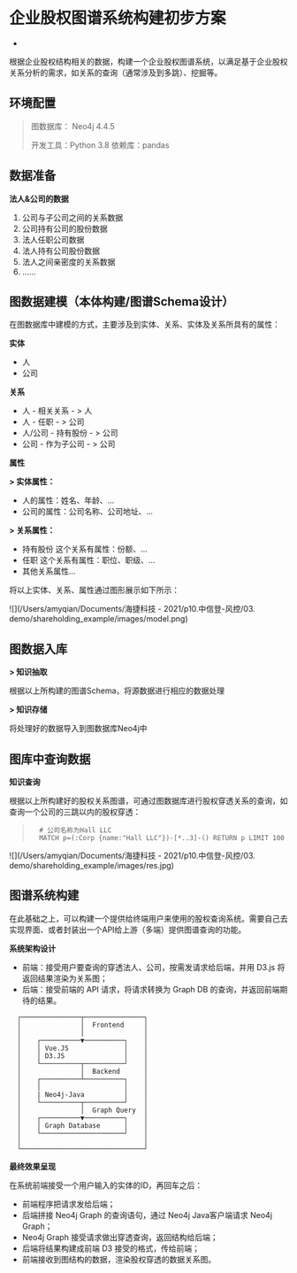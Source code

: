# 企业股权图谱系统构建初步方案
-
根据企业股权结构相关的数据，构建一个企业股权图谱系统，以满足基于企业股权关系分析的需求，如关系的查询（通常涉及到多跳）、挖掘等。
## 环境配置
> 图数据库： Neo4j 4.4.5
> 
> 开发工具：Python 3.8 依赖库：pandas     
  
## 数据准备
**法人&公司的数据**
> 
1. 公司与子公司之间的关系数据
2. 公司持有公司的股份数据
3. 法人任职公司数据
4. 法人持有公司股份数据
5. 法人之间亲密度的关系数据
6. ......

## 图数据建模（本体构建/图谱Schema设计）
在图数据库中建模的方式，主要涉及到实体、关系、实体及关系所具有的属性：

**实体**
> 
*	人
* 公司

**关系**
> 
*  人 - 相关关系 - > 人
*  人 - 任职 - > 公司
*  人/公司 - 持有股份 - > 公司
*  公司 - 作为子公司 - > 公司

**属性**
> 
**> 实体属性：**
> 
* 人的属性：姓名、年龄、...
* 公司的属性：公司名称、公司地址、...
> 
**> 关系属性：**
> 
* 持有股份 这个关系有属性：份额、...
* 任职 这个关系有属性：职位、职级、...
* 其他关系属性...

将以上实体、关系、属性通过图形展示如下所示：

![](/Users/amyqian/Documents/海捷科技 - 2021/p10.中信登-风控/03. demo/shareholding_example/images/model.png)
## 图数据入库
**> 知识抽取**
> 
根据以上所构建的图谱Schema，将源数据进行相应的数据处理

**> 知识存储**
> 
将处理好的数据导入到图数据库Neo4j中

## 图库中查询数据
**知识查询**

根据以上所构建好的股权关系图谱，可通过图数据库进行股权穿透关系的查询，如查询一个公司的三跳以内的股权穿透：


> 		# 公司名称为Hall LLC		
> 		MATCH p=(:Corp {name:"Hall LLC"})-[*..3]-() RETURN p LIMIT 100


![](/Users/amyqian/Documents/海捷科技 - 2021/p10.中信登-风控/03. demo/shareholding_example/images/res.jpg)


## 图谱系统构建
在此基础之上，可以构建一个提供给终端用户来使用的股权查询系统。需要自己去实现界面、或者封装出一个API给上游（多端）提供图谱查询的功能。

**系统架构设计**

* 前端：接受用户要查询的穿透法人、公司，按需发请求给后端，并用 D3.js 将返回结果渲染为关系图；
* 后端：接受前端的 API 请求，将请求转换为 Graph DB 的查询，并返回前端期待的结果。

```ascii
  ┌───────────────┬───────────────┐
  │               │  Frontend     │
  │               │               │
  │    ┌──────────▼──────────┐    │
  │    │ Vue.JS              │    │
  │    │ D3.JS               │    │
  │    └──────────┬──────────┘    │
  │               │  Backend      │
  │    ┌──────────┴──────────┐    │
  │    │                     │    │
  │    | Neo4j-Java          │    │
  │    └──────────┬──────────┘    │
  │               │  Graph Query  │
  │    ┌──────────▼──────────┐    │
  │    │ Graph Database      │    │
  │    └─────────────────────┘    │
  │                               │
  └───────────────────────────────┘
```


**最终效果呈现**

在系统前端接受一个用户输入的实体的ID，再回车之后：

* 前端程序把请求发给后端；
* 后端拼接 Neo4j Graph 的查询语句，通过 Neo4j Java客户端请求 Neo4j Graph；
* Neo4j  Graph 接受请求做出穿透查询，返回结构给后端；
* 后端将结果构建成前端 D3 接受的格式，传给前端；
* 前端接收到图结构的数据，渲染股权穿透的数据关系图。

